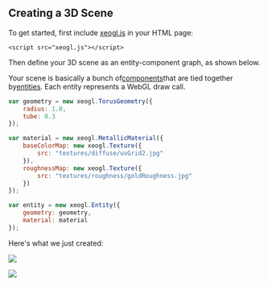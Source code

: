 ## Creating a 3D Scene

To get started, first include [xeogl.js](https://github.com/xeolabs/xeogl/tree/master/build/) in your HTML page:

```
<script src="xeogl.js"></script>
```

Then define your 3D scene as an entity-component graph, as shown below.

Your scene is basically a bunch of[components](http://xeogl.org/docs/classes/Component.html)that are tied together by[entities](http://xeogl.org/docs/classes/Entity.html). Each entity represents a WebGL draw call.

```js
var geometry = new xeogl.TorusGeometry({
    radius: 1.0,
    tube: 0.3
});

var material = new xeogl.MetallicMaterial({
    baseColorMap: new xeogl.Texture({
        src: "textures/diffuse/uvGrid2.jpg"
    }),
    roughnessMap: new xeogl.Texture({
        src: "textures/roughness/goldRoughness.jpg"
    })
});

var entity = new xeogl.Entity({
    geometry: geometry,
    material: material
});
```

Here's what we just created:

[![](http://localhost:8082/website/assets/images/example1.png)](http://xeogl.org/examples/#entities_examples_metallicTorus)

[![](http://localhost:8082/website/assets/images/conceptScene.png)](http://xeogl.org/examples/#importing_gltf_GearboxAssy)

  


